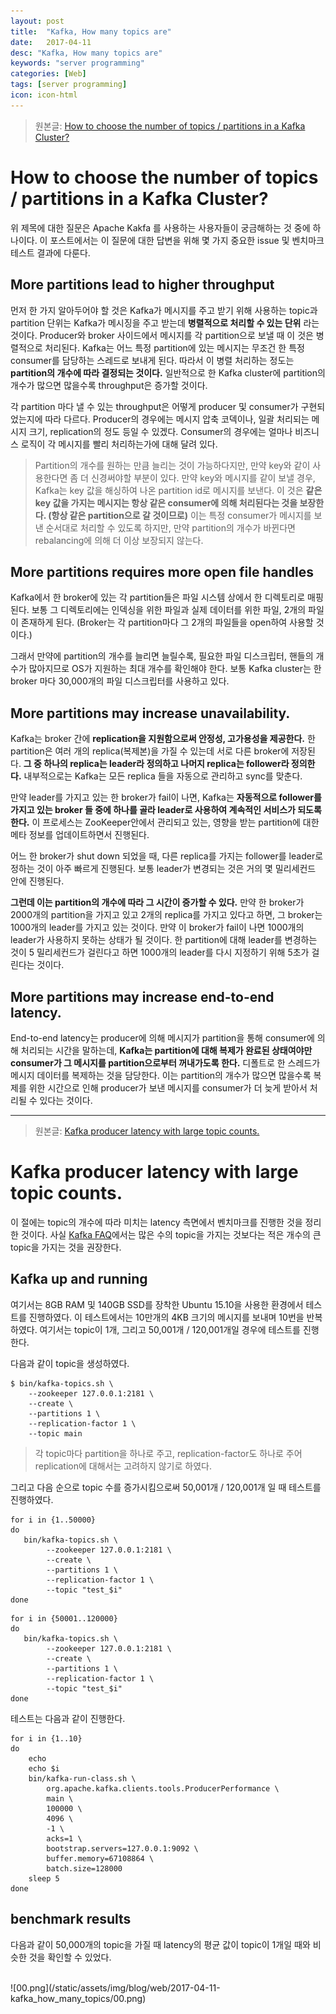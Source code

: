 ```yaml
---
layout: post
title:  "Kafka, How many topics are"
date:   2017-04-11
desc: "Kafka, How many topics are"
keywords: "server programming"
categories: [Web]
tags: [server programming]
icon: icon-html
---
```


> 원본글: [How to choose the number of topics / partitions in a Kafka Cluster?][how-many-partition]
# How to choose the number of topics / partitions in a Kafka Cluster?

위 제목에 대한 질문은 Apache Kakfa 를 사용하는 사용자들이 궁금해하는 것 중에 하나이다. 이 포스트에서는 이 질문에 대한 답변을 위해 몇 가지 중요한 issue 및 벤치마크 테스트 결과에 다룬다.

## More partitions lead to higher throughput

먼저 한 가지 알아두어야 할 것은 Kafka가 메시지를 주고 받기 위해 사용하는 topic과 partition 단위는 Kafka가 메시징을 주고 받는데 **병렬적으로 처리할 수 있는 단위** 라는 것이다. Producer와 broker 사이드에서 메시지를 각 partition으로 보낼 때 이 것은 병렬적으로 처리된다. Kafka는 어느 특정 partition에 있는 메시지는 무조건 한 특정 consumer를 담당하는 스레드로 보내게 된다. 따라서 이 병렬 처리하는 정도는 **partition의 개수에 따라 결정되는 것이다.** 일반적으로 한 Kafka cluster에 partition의 개수가 많으면 많을수록 throughput은 증가할 것이다.

각 partition 마다 낼 수 있는 throughput은 어떻게 producer 및 consumer가 구현되었는지에 따라 다르다. Producer의 경우에는 메시지 압축 코덱이나, 일괄 처리되는 메시지 크기, replication의 정도 등일 수 있겠다. Consumer의 경우에는 얼마나 비즈니스 로직이 각 메시지를 빨리 처리하는가에 대해 달려 있다.

> Partition의 개수를 원하는 만큼 늘리는 것이 가능하다지만, 만약 key와 같이 사용한다면 좀 더 신경써야할 부분이 있다. 만약 key와 메시지를 같이 보낼 경우, Kafka는 key 값을 해싱하여 나온 partition id로 메시지를 보낸다. 이 것은 **같은 key 값을 가지는 메시지는 항상 같은 consumer에 의해 처리된다는 것을 보장한다. (항상 같은 partition으로 갈 것이므로)** 이는 특정 consumer가 메시지를 보낸 순서대로 처리할 수 있도록 하지만, 만약 partition의 개수가 바뀐다면 rebalancing에 의해 더 이상 보장되지 않는다.

## More partitions requires more open file handles

Kafka에서 한 broker에 있는 각 partition들은 파일 시스템 상에서 한 디렉토리로 매핑된다. 보통 그 디렉토리에는 인덱싱을 위한 파일과 실제 데이터를 위한 파일, 2개의 파일이 존재하게 된다. (Broker는 각 partition마다 그 2개의 파일들을 open하여 사용할 것이다.)

그래서 만약에 partition의 개수를 늘리면 늘릴수록, 필요한 파일 디스크립터, 핸들의 개수가 많아지므로 OS가 지원하는 최대 개수를 확인해야 한다. 보통 Kafka cluster는 한 broker 마다 30,000개의 파일 디스크립터를 사용하고 있다.

## More partitions may increase unavailability.

Kafka는 broker 간에 **replication을 지원함으로써 안정성, 고가용성을 제공한다.** 한 partition은 여러 개의 replica(복제본)을 가질 수 있는데 서로 다른 broker에 저장된다. **그 중 하나의 replica는 leader라 정의하고 나머지 replica는 follower라 정의한다.** 내부적으로는 Kafka는 모든 replica 들을 자동으로 관리하고 sync를 맞춘다.

만약 leader를 가지고 있는 한 broker가 fail이 나면, Kafka는 **자동적으로 follower를 가지고 있는 broker 들 중에 하나를 골라 leader로 사용하여 계속적인 서비스가 되도록 한다.** 이 프로세스는 ZooKeeper안에서 관리되고 있는, 영향을 받는 partition에 대한 메타 정보를 업데이트하면서 진행된다.

어느 한 broker가 shut down 되었을 때, 다른 replica를 가지는 follower를 leader로 정하는 것이 아주 빠르게 진행된다. 보통 leader가 변경되는 것은 거의 몇 밀리세컨드 안에 진행된다.

**그런데 이는 partition의 개수에 따라 그 시간이 증가할 수 있다.** 만약 한 broker가 2000개의 partition을 가지고 있고 2개의 replica를 가지고 있다고 하면, 그 broker는 1000개의 leader를 가지고 있는 것이다. 만약 이 broker가 fail이 나면 1000개의 leader가 사용하지 못하는 상태가 될 것이다. 한 partition에 대해 leader를 변경하는 것이 5 밀리세컨드가 걸린다고 하면 1000개의 leader를 다시 지정하기 위해 5초가 걸린다는 것이다.

## More partitions may increase end-to-end latency.

End-to-end latency는 producer에 의해 메시지가 partition을 통해 consumer에 의해 처리되는 시간을 말하는데, **Kafka는 partition에 대해 복제가 완료된 상태여야만 consumer가 그 메시지를 partition으로부터 꺼내가도록 한다.** 디폴트로 한 스레드가 메시지 데이터를 복제하는 것을 담당한다. 이는 partition의 개수가 많으면 많을수록 복제를 위한 시간으로 인해 producer가 보낸 메시지를 consumer가 더 늦게 받아서 처리될 수 있다는 것이다.

---

> 원본글: [Kafka producer latency with large topic counts.][latency-with-topiccounts]
# Kafka producer latency with large topic counts.

이 절에는 topic의 개수에 따라 미치는 latency 측면에서 벤치마크를 진행한 것을 정리한 것이다. 사실 [Kafka FAQ][how-many-topics]에서는 많은 수의 topic을 가지는 것보다는 적은 개수의 큰 topic을 가지는 것을 권장한다.

## Kafka up and running

여기서는 8GB RAM 및 140GB SSD를 장착한 Ubuntu 15.10을 사용한 환경에서 테스트를 진행하였다.
이 테스트에서는 10만개의 4KB 크기의 메시지를 보내며 10번을 반복하였다. 여기서는 topic이 1개, 그리고 50,001개 / 120,001개일 경우에 테스트를 진행한다.

다음과 같이 topic을 생성하였다.
~~~
$ bin/kafka-topics.sh \
    --zookeeper 127.0.0.1:2181 \
    --create \
    --partitions 1 \
    --replication-factor 1 \
    --topic main
~~~
> 각 topic마다 partition을 하나로 주고, replication-factor도 하나로 주어 replication에 대해서는 고려하지 않기로 하였다.

그리고 다음 순으로 topic 수를 증가시킴으로써 50,001개 / 120,001개 일 때 테스트를 진행하였다.
~~~shell
for i in {1..50000}
do
   bin/kafka-topics.sh \
        --zookeeper 127.0.0.1:2181 \
        --create \
        --partitions 1 \
        --replication-factor 1 \
        --topic "test_$i"
done
~~~
~~~shell
for i in {50001..120000}
do
   bin/kafka-topics.sh \
        --zookeeper 127.0.0.1:2181 \
        --create \
        --partitions 1 \
        --replication-factor 1 \
        --topic "test_$i"
done
~~~

테스트는 다음과 같이 진행한다.
~~~shell
for i in {1..10}
do
    echo
    echo $i
    bin/kafka-run-class.sh \
        org.apache.kafka.clients.tools.ProducerPerformance \
        main \
        100000 \
        4096 \
        -1 \
        acks=1 \
        bootstrap.servers=127.0.0.1:9092 \
        buffer.memory=67108864 \
        batch.size=128000
    sleep 5
done
~~~

## benchmark results

다음과 같이 50,000개의 topic을 가질 때 latency의 평균 값이 topic이 1개일 때와 비슷한 것을 확인할 수 있었다.

<br>
![00.png](/static/assets/img/blog/web/2017-04-11-kafka_how_many_topics/00.png)


[how-many-partition]: https://www.confluent.io/blog/how-to-choose-the-number-of-topicspartitions-in-a-kafka-cluster/
[latency-with-topiccounts]: http://tech.marksblogg.com/kafka-topic-latency.html
[how-many-topics]: https://cwiki.apache.org/confluence/display/KAFKA/FAQ#FAQ-HowmanytopicscanIhave?
